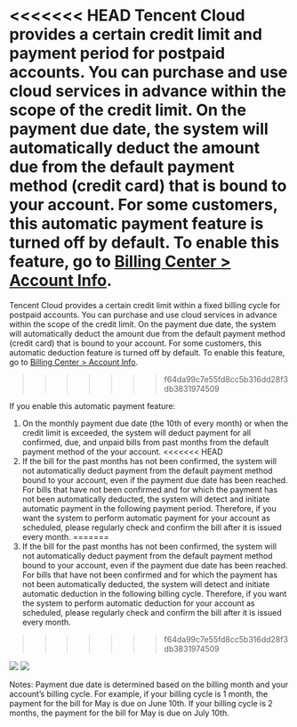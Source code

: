 
<<<<<<< HEAD
Tencent Cloud provides a certain credit limit and payment period for postpaid accounts. You can purchase and use cloud services in advance within the scope of the credit limit. On the payment due date, the system will automatically deduct the amount due from the default payment method (credit card) that is bound to your account. For some customers, this automatic payment feature is turned off by default. To enable this feature, go to [Billing Center > Account Info](https://console.cloud.tencent.com/intlbilling/account).
=======
Tencent Cloud provides a certain credit limit within a fixed billing cycle for postpaid accounts. You can purchase and use cloud services in advance within the scope of the credit limit. On the payment due date, the system will automatically deduct the amount due from the default payment method (credit card) that is bound to your account. For some customers, this automatic deduction feature is turned off by default. To enable this feature, go to [Billing Center > Account Info](https://console.cloud.tencent.com/intlbilling/account).
>>>>>>> f64da99c7e55fd8cc5b316dd28f3db3831974509

If you enable this automatic payment feature:
1. On the monthly payment due date (the 10th of every month) or when the credit limit is exceeded, the system will deduct payment for all confirmed, due, and unpaid bills from past months from the default payment method of the your account.
<<<<<<< HEAD
2. If the bill for the past months has not been confirmed, the system will not automatically deduct payment from the default payment method bound to your account, even if the payment due date has been reached. For bills that have not been confirmed and for which the payment has not been automatically deducted, the system will detect and initiate automatic payment in the following payment period. Therefore, if you want the system to perform automatic payment for your account as scheduled, please regularly check and confirm the bill after it is issued every month.
=======
2. If the bill for the past months has not been confirmed, the system will not automatically deduct payment from the default payment method bound to your account, even if the payment due date has been reached. For bills that have not been confirmed and for which the payment has not been automatically deducted, the system will detect and initiate automatic deduction in the following billing cycle. Therefore, if you want the system to perform automatic deduction for your account as scheduled, please regularly check and confirm the bill after it is issued every month.
>>>>>>> f64da99c7e55fd8cc5b316dd28f3db3831974509

![](https://main.qcloudimg.com/raw/791b09bed2963819b858b6f1c60cc6ff.png)
![](https://main.qcloudimg.com/raw/34c9f9b2b597a65b898bfc97e5f31e7b.png)

Notes:
Payment due date is determined based on the billing month and your account’s billing cycle.
For example, if your billing cycle is 1 month, the payment for the bill for May is due on June 10th. If your billing cycle is 2 months, the payment for the bill for May is due on July 10th.
